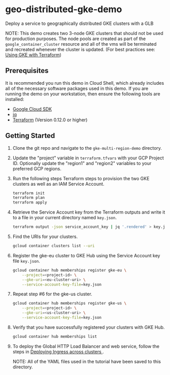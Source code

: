 # geo-distributed-gke-demo
Deploy a service to geographically distributed GKE clusters with a GLB

NOTE: This demo creates two 3-node GKE clusters that should not be used for production purposes. The node pools are created as part of the `google_container_cluster` resource and all of the vms will be terminated and recreated whenever the cluster is updated. (For best practices see: [Using GKE with Terraform](https://www.terraform.io/docs/providers/google/guides/using_gke_with_terraform.html))

## Prerequisites

It is recommended you run this demo in Cloud Shell, which already includes all of the necessary software packages used in this demo. If you are running the demo on your workstation, then ensure the following tools are installed:
* [Google Cloud SDK](https://cloud.google.com/sdk/install)
* [jq](https://stedolan.github.io/jq/download/)
* [Terraform](https://www.terraform.io/downloads.html) (Version 0.12.0 or higher)

## Getting Started

1. Clone the git repo and navigate to the `gke-multi-region-demo` directory.
2. Update the "project" variable in `terraform.tfvars` with your GCP Project ID. Optionally update the "region1" and "region2" variables to your preferred GCP regions.
3. Run the following steps Terraform steps to provision the two GKE clusters as well as an IAM Service Account.
    ```bash
    terraform init
    terraform plan
    terraform apply
    ```
4. Retrieve the Service Account key from the Terraform outputs and write it to a file in your current directory named `key.json`.
    ```bash
    terraform output -json service_account_key | jq '.rendered' > key.json
    ```
 5. Find the URIs for your clusters.
    ```bash
    gcloud container clusters list --uri
    ```
 6. Register the gke-eu cluster to GKE Hub using the Service Account key file `key.json`.
    ```bash
    gcloud container hub memberships register gke-eu \
        --project=<project-id> \
        --gke-uri=<eu-cluster-uri> \
        --service-account-key-file=key.json
    ```
7. Repeat step #6 for the gke-us cluster.
   ```bash
   gcloud container hub memberships register gke-us \
       --project=<project-id> \
       --gke-uri=<us-cluster-uri> \
       --service-account-key-file=key.json
   ```
8. Verify that you have successfully registered your clusters with GKE Hub.
   ```bash
   gcloud container hub memberships list
   ```
9. To deploy the Global HTTP Load Balancer and web service, follow the steps in [Deploying Ingress across clusters
](https://cloud.google.com/kubernetes-engine/docs/how-to/ingress-for-anthos). 

   NOTE: All of the YAML files used in the tutorial have been saved to this directory.
